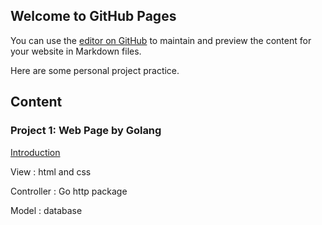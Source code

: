 ## Welcome to GitHub Pages

You can use the [editor on GitHub](https://github.com/zzy2005137/zzy2005137.github.io/edit/main/README.md) to maintain and preview the content for your website in Markdown files.

Here are some personal project practice.



## Content

### Project 1: Web Page by Golang

[Introduction](https://github.com/zzy2005137/zzy2005137.github.io/edit/main/Booklist/introduction.md)

View : html and css 

Controller :   Go  http package 

Model : database 



